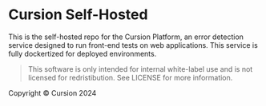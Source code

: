 # Cursion Self-Hosted

This is the self-hosted repo for the Cursion Platform, an error detection service designed to run front-end tests on web applications. This service is fully dockertized for deployed environments.

> This software is only intended for internal white-label use and is not licensed for redristibution. See LICENSE for more information.

Copyright © Cursion 2024